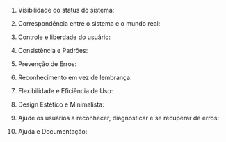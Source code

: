 1) Visibilidade do status do sistema:

   
3) Correspondência entre o sistema e o mundo real:
   
   
4) Controle e liberdade do usuário:
   
   
5) Consistência e Padrões:
   
   
6) Prevenção de Erros:
   
   
7) Reconhecimento em vez de lembrança:
   
   
8) Flexibilidade e Eficiência de Uso:
   
   
9) Design Estético e Minimalista:
   
   
10) Ajude os usuários a reconhecer, diagnosticar e se recuperar de erros:
   
   
11) Ajuda e Documentação:

  
